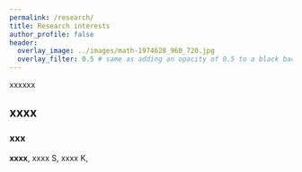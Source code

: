 ```yaml
---
permalink: /research/
title: Research interests
author_profile: false
header:
  overlay_image: ../images/math-1974628_960_720.jpg
  overlay_filter: 0.5 # same as adding an opacity of 0.5 to a black background
---
```


xxxxxx

## xxxx

### xxx



**xxxx**, xxxx S, xxxx K, 

